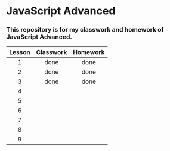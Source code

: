 # JavaScript Advanced

### This repository is for my classwork and homework of JavaScript Advanced.

|Lesson|Classwork|Homework|
| :---: | :---: | :---: |
|1|done|done|
|2|done|done|
|3|done|done|
|4|||
|5|||
|6|||
|7|||
|8|||
|9|||

